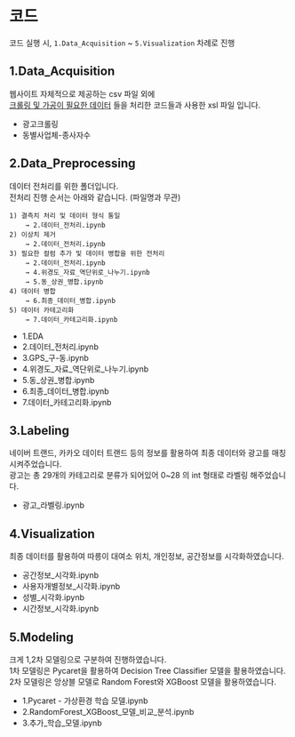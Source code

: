 # 코드
코드 실행 시,  `1.Data_Acquisition` ~ `5.Visualization` 차례로 진행
## 1.Data_Acquisition
웹사이트 자체적으로 제공하는 csv 파일 외에    
<u>크롤링 및 가공이 필요한 데이터</u> 들을 처리한 코드들과 사용한 xsl 파일 입니다. 
- 광고크롤링
- 동별사업체-종사자수
## 2.Data_Preprocessing
데이터 전처리를 위한 폴더입니다.   
전처리 진행 순서는 아래와 같습니다. (파일명과 무관) 
```
1) 결측치 처리 및 데이터 형식 통일 
    → 2.데이터_전처리.ipynb
2) 이상치 제거 
    → 2.데이터_전처리.ipynb
3) 필요한 컬럼 추가 및 데이터 병합을 위한 전처리
    → 2.데이터_전처리.ipynb    
    → 4.위경도_자료_역단위로_나누기.ipynb
    → 5.동_상권_병합.ipynb
4) 데이터 병합
    → 6.최종_데이터_병합.ipynb
5) 데이터 카테고리화
    → 7.데이터_카테고리화.ipynb
```
- 1.EDA
- 2.데이터_전처리.ipynb
- 3.GPS_구-동.ipynb
- 4.위경도_자료_역단위로_나누기.ipynb
- 5.동_상권_병합.ipynb
- 6.최종_데이터_병합.ipynb
- 7.데이터_카테고리화.ipynb
## 3.Labeling
네이버 트랜드, 카카오 데이터 트랜드 등의 정보를 활용하여 최종 데이터와 광고를 매칭 시켜주었습니다.   
광고는 총 29개의 카테고리로 분류가 되어있어 0~28 의 int 형태로 라벨링 해주었습니다.
- 광고_라벨링.ipynb
## 4.Visualization
최종 데이터를 활용하여 따릉이 대여소 위치, 개인정보, 공간정보를 시각화하였습니다.
- 공간정보_시각화.ipynb
- 사용자개별정보_시각화.ipynb
- 성별_시각화.ipynb
- 시간정보_시각화.ipynb
## 5.Modeling
크게 1,2차 모델링으로 구분하여 진행하였습니다.   
1차 모델링은 Pycaret을 활용하여 Decision Tree Classifier 모델을 활용하였습니다.   
2차 모델링은 앙상블 모델로 Random Forest와 XGBoost 모델을 활용하였습니다.
- 1.Pycaret - 가상환경 학습 모델.ipynb
- 2.RandomForest_XGBoost_모델_비교_분석.ipynb
- 3.추가_학습_모델.ipynb
